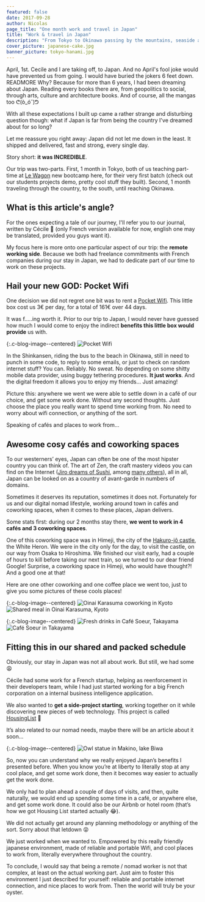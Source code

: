 ```yaml
---
featured: false
date: 2017-09-28
author: Nicolas
page_title: "One month work and travel in Japan"
title: "Work & travel in Japan"
description: "From Tokyo to Okinawa passing by the mountains, seaside and more, Nicolas and Cecile traveled Japan while working remotely."
cover_picture: japanese-cake.jpg
banner_picture: tokyo-hanami.jpg
---
```


April, 1st. Cecile and I are taking off, to Japan. And no April's fool joke would have prevented us from going. I would have buried the jokers 6 feet down.
READMORE
Why? Because for more than 6 years, I had been dreaming about Japan. Reading every books there are, from geopolitics to social, through arts, culture and architecture books. And of course, all the mangas too ᕦ(ò_óˇ)ᕤ

With all these expectations I built up came a rather strange and disturbing question though: what if Japan is far from being the country I've dreamed about for so long?

Let me reassure you right away: Japan did not let me down in the least. It shipped and delivered, fast and strong, every single day.

Story short: **it was INCREDIBLE**.

Our trip was two-parts.
First, 1 month in Tokyo, both of us teaching part-time at [Le Wagon](http://lewagon.com/tokyo) new bootcamp here, for their very first batch (check out our students projects demo, pretty cool stuff they built).
Second, 1 month traveling through the country, to the south, until reaching Okinawa.

## What is this article's angle?

For the ones expecting a tale of our journey, I'll refer you to our journal, written by Cécile 💪 (only French version available for now, english one may be translated, provided you guys want it).

My focus here is more onto one particular aspect of our trip: the **remote working side**.
Because we both had freelance commitments with French companies during our stay in Japan, we had to dedicate part of our time to work on these projects.

## Hail your new GOD: Pocket Wifi

One decision we did not regret one bit was to rent a [Pocket Wifi](https://www.japan-experience.com/rent-pocket-wifi-japan). This little box cost us 3€ per day, for a total of 161€ over 44 days.

It was f.....ing worth it.
Prior to our trip to Japan, I would never have guessed how much I would come to enjoy the indirect **benefits this little box would provide** us with.

{:.c-blog-image--centered}
![Pocket Wifi](/assets/images/blog/articles/2017-09-28-japan/pocket-wifi.jpg)

In the Shinkansen, riding the bus to the beach in Okinawa, still in need to punch in some code, to reply to some emails, or just to check on random internet stuff? You can. Reliably. No sweat. No depending on some shitty mobile data provider, using buggy tethering procedures. **It just works**. And the digital freedom it allows you to enjoy my friends... Just amazing!

Picture this: anywhere we went we were able to settle down in a café of our choice, and get some work done. Without any second thoughts. Just choose the place you really want to spend time working from. No need to worry about wifi connection, or anything of the sort.

Speaking of cafés and places to work from...

## Awesome cosy cafés and coworking spaces

To our westerners’ eyes, Japan can often be one of the most hipster country you can think of. The art of Zen, the craft mastery videos you can find on the Internet ([Jiro dreams of Sushi](https://www.youtube.com/watch?v=I1UDS2kgqY8), among [many others](https://www.youtube.com/watch?v=rMtSc2MJLcw])), all in all, Japan can be looked on as a country of avant-garde in numbers of domains.

Sometimes it deserves its reputation, sometimes it does not.
Fortunately for us and our digital nomad lifestyle, working around town in cafés and coworking spaces, when it comes to these places, Japan delivers.

Some stats first: during our 2 months stay there, **we went to work in 4 cafés and 3 coworking spaces**.

One of this coworking space was in Himeji, the city of the [Hakuro-jô castle](http://www.himejicastle.jp/en/), the White Heron. We were in the city only for the day, to visit the castle, on our way from Osaka to Hiroshima. We finished our visit early, had a couple of hours to kill before taking our next train, so we turned to our dear friend Google! Surprise, a coworking space in Himeji, who would have thought?! And a good one at that!

Here are one other coworking and one coffee place we went too, just to give you some pictures of these cools places!

{:.c-blog-image--centered}
![Oinai Karasuma coworking in Kyoto](/assets/images/blog/articles/2017-09-28-japan/coworking-oinai-karasuma.jpg)
![Shared meal in Oinai Karasuma, Kyoto](/assets/images/blog/articles/2017-09-28-japan/coworking-oinai-karasuma-mi-goi.jpg)

{:.c-blog-image--centered}
![Fresh drinks in Café Soeur, Takayama](/assets/images/blog/articles/2017-09-28-japan/cafe-soeur-takayama-drinks.jpg)
![Café Soeur in Takayama](/assets/images/blog/articles/2017-09-28-japan/cafe-soeur-takayama.jpg)

## Fitting this in our shared and packed schedule

Obviously, our stay in Japan was not all about work. But still, we had some 😩

Cécile had some work for a French startup, helping as reenforcement in their developers team, while I had just started working for a big French corporation on a internal business intelligence application.

We also wanted to **get a side-project starting**, working together on it while discovering new pieces of web technology. This project is called [HousingList](http://housing-list.com) 😬

It’s also related to our nomad needs, maybe there will be an article about it soon...

{:.c-blog-image--centered}
![Owl statue in Makino, lake Biwa](/assets/images/blog/articles/2017-09-28-japan/owl-statue.jpg)

So, now you can understand why we really enjoyed Japan’s benefits I presented before.
When you know you’re at liberty to literally stop at any cool place, and get some work done, then it becomes way easier to actually get the work done.

We only had to plan ahead a couple of days of visits, and then, quite naturally, we would end up spending some time in a café, or anywhere else, and get some work done. It could also be our Airbnb or hotel room (that’s how we got Housing List started actually 😂).

We did not actually get around any planning methodology or anything of the sort. Sorry about that letdown 😝

We just worked when we wanted to. Empowered by this really friendly japanese environment, made of reliable and portable Wifi, and cool places to work from, literally everywhere throughout the country.

To conclude, I would say that being a remote / nomad worker is not that complex, at least on the actual working part.
Just aim to foster this environment I just described for yourself: reliable and portable internet connection, and nice places to work from.
Then the world will truly be your oyster.
